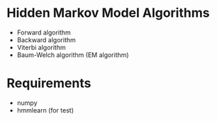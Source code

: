# Hidden Markov Model Algorithms
+ Forward algorithm
+ Backward algorithm
+ Viterbi algorithm
+ Baum-Welch algorithm (EM algorithm)

# Requirements
+ numpy
+ hmmlearn (for test)
